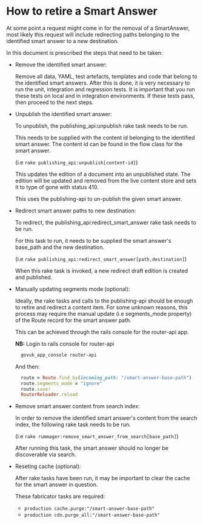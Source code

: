 # How to retire a Smart Answer

At some point a request might come in for the removal of a SmartAnswer, most likely this request will include redirecting paths belonging to the identified smart answer to a new destination.

In this document is prescribed the steps that need to be taken:

- Remove the identified smart answer:

  Remove all data, YAML, test artefacts, templates and code that belong
  to the identified smart answers. After this is done, it is very
  necessary to run the unit, integration and regression tests. It is
  important that you run these tests on local and in integration
  environments. If these tests pass, then proceed to the next steps.

- Unpublish the identified smart answer:

  To unpublish, the publishing_api:unpublish rake task needs to be run.

  This needs to be supplied with the content id belonging to the
  identified smart answer. The content id can be found in the flow class
  for the smart answer.

  (i.e `rake publishing_api:unpublish[content-id]`)

  This updates the edition of a document into an unpublished state. The
  edition will be updated and removed from the live content store and
  sets it to type of gone with status 410.

  This uses the publishing-api to un-publish the given smart answer.

- Redirect smart answer paths to new destination:

  To redirect, the publishing_api:redirect_smart_answer rake task needs
  to be run.

  For this task to run, it needs to be supplied the smart answer's
  base_path and the new destination.

  (i.e `rake publishing_api:redirect_smart_answer[path,destination]`)

  When this rake task is invoked, a new redirect draft edition is
  created and published.

- Manually updating segments mode (optional):

  Ideally, the rake tasks and calls to the publishing-api should be enough to
  retire and redirect a content item. For some unknown reasons, this process may
  require the manual update (i.e segments_mode property) of the Route record
  for the smart answer path.

  This can be achieved through the rails console for the router-api app.

  **NB:**
  Login to rails console for router-api

  ```bash
    govuk_app_console router-api
  ```

  And then:

  ```ruby
    route = Route.find_by(incoming_path: "/smart-answer-base-path")
    route.segments_mode = "ignore"
    route.save!
    RouterReloader.reload
  ```

- Remove smart answer content from search index:

  In order to remove the identified smart answer's content from the
  search index, the following rake task needs to be run.

  (i.e `rake rummager:remove_smart_answer_from_search[base_path]`)

  After running this task, the smart answer should no longer be
  discoverable via search.

- Reseting cache (optional):

  After rake tasks have been run, it may be important to clear the cache for the smart answer in question.

  These fabricator tasks are required:
  - `production cache.purge:"/smart-answer-base-path"`
  - `production cdn.purge_all:"/smart-answer-base-path"`
